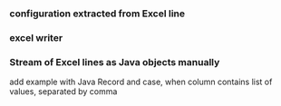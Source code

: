 ### configuration extracted from Excel line

### excel writer

### Stream of Excel lines as Java objects manually

add example with Java Record and case, when column contains list of values, separated by comma